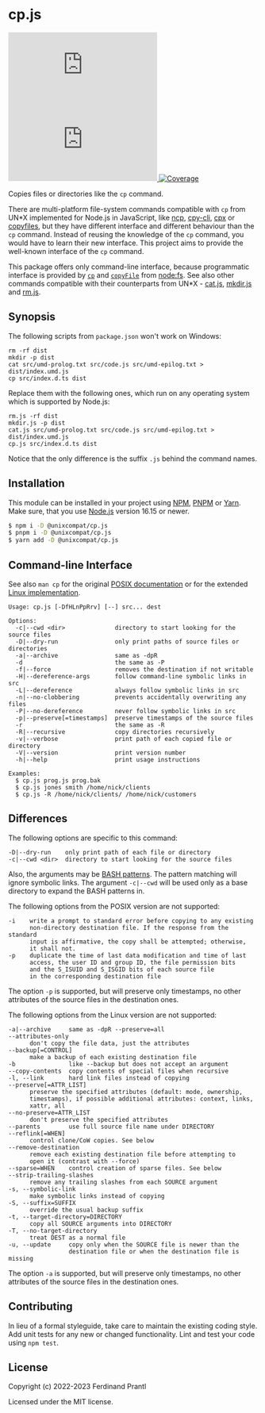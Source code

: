 # cp.js

[![Latest version](https://img.shields.io/npm/v/@unixcompat/cp.js)
 ![Dependency status](https://img.shields.io/librariesio/release/npm/@unixcompat/cp.js)
](https://www.npmjs.com/package/@unixcompat/cp.js)
[![Coverage](https://codecov.io/gh/prantlf/cp.js/branch/master/graph/badge.svg)](https://codecov.io/gh/prantlf/cp.js)

Copies files or directories like the `cp` command.

There are multi-platform file-system commands compatible with `cp` from UN*X implemented for Node.js in JavaScript, like [ncp], [cpy-cli], [cpx] or [copyfiles], but they have different interface and different behaviour than the `cp` command. Instead of reusing the knowledge of the `cp` command, you would have to learn their new interface. This project aims to provide the well-known interface of the `cp` command.

This package offers only command-line interface, because programmatic interface is provided by [`cp`] and [`copyFile`] from [node:fs]. See also other commands compatible with their counterparts from UN*X - [cat.js], [mkdir.js] and [rm.js].

## Synopsis

The following scripts from `package.json` won't work on Windows:

    rm -rf dist
    mkdir -p dist
    cat src/umd-prolog.txt src/code.js src/umd-epilog.txt > dist/index.umd.js
    cp src/index.d.ts dist

Replace them with the following ones, which run on any operating system which is supported by Node.js:

    rm.js -rf dist
    mkdir.js -p dist
    cat.js src/umd-prolog.txt src/code.js src/umd-epilog.txt > dist/index.umd.js
    cp.js src/index.d.ts dist

Notice that the only difference is the suffix `.js` behind the command names.

## Installation

This module can be installed in your project using [NPM], [PNPM] or [Yarn]. Make sure, that you use [Node.js] version 16.15 or newer.

```sh
$ npm i -D @unixcompat/cp.js
$ pnpm i -D @unixcompat/cp.js
$ yarn add -D @unixcompat/cp.js
```

## Command-line Interface

See also `man cp` for the original [POSIX documentation] or for the extended [Linux implementation].

    Usage: cp.js [-DfHLnPpRrv] [--] src... dest

    Options:
      -c|--cwd <dir>              directory to start looking for the source files
      -D|--dry-run                only print paths of source files or directories
      -a|--archive                same as -dpR
      -d                          the same as -P
      -f|--force                  removes the destination if not writable
      -H|--dereference-args       follow command-line symbolic links in src
      -L|--dereference            always follow symbolic links in src
      -n|--no-clobbering          prevents accidentally overwriting any files
      -P|--no-dereference         never follow symbolic links in src
      -p|--preserve[=timestamps]  preserve timestamps of the source files
      -r                          the same as -R
      -R|--recursive              copy directories recursively
      -v|--verbose                print path of each copied file or directory
      -V|--version                print version number
      -h|--help                   print usage instructions

    Examples:
      $ cp.js prog.js prog.bak
      $ cp.js jones smith /home/nick/clients
      $ cp.js -R /home/nick/clients/ /home/nick/customers

## Differences

The following options are specific to this command:

    -D|--dry-run    only print path of each file or directory
    -c|--cwd <dir>  directory to start looking for the source files

Also, the arguments may be [BASH patterns]. The pattern matching will ignore symbolic links. The argument `-c|--cwd` will be used only as a base directory to expand the BASH patterns in.

The following options from the POSIX version are not supported:

    -i    write a prompt to standard error before copying to any existing
          non-directory destination file. If the response from the standard
          input is affirmative, the copy shall be attempted; otherwise,
          it shall not.
    -p    duplicate the time of last data modification and time of last
          access, the user ID and group ID, the file permission bits
          and the S_ISUID and S_ISGID bits of each source file
          in the corresponding destination file

The option `-p` is supported, but will preserve only timestamps, no other attributes of the source files in the destination ones.

The following options from the Linux version are not supported:

    -a|--archive     same as -dpR --preserve=all
    --attributes-only
          don't copy the file data, just the attributes
    --backup[=CONTROL]
          make a backup of each existing destination file
    -b               like --backup but does not accept an argument
    --copy-contents  copy contents of special files when recursive
    -l, --link       hard link files instead of copying
    --preserve[=ATTR_LIST]
          preserve the specified attributes (default: mode, ownership,
          timestamps), if possible additional attributes: context, links,
          xattr, all
    --no-preserve=ATTR_LIST
          don't preserve the specified attributes
    --parents        use full source file name under DIRECTORY
    --reflink[=WHEN]
          control clone/CoW copies. See below
    --remove-destination
          remove each existing destination file before attempting to
          open it (contrast with --force)
    --sparse=WHEN    control creation of sparse files. See below
    --strip-trailing-slashes
          remove any trailing slashes from each SOURCE argument
    -s, --symbolic-link
          make symbolic links instead of copying
    -S, --suffix=SUFFIX
          override the usual backup suffix
    -t, --target-directory=DIRECTORY
          copy all SOURCE arguments into DIRECTORY
    -T, --no-target-directory
          treat DEST as a normal file
    -u, --update     copy only when the SOURCE file is newer than the
                     destination file or when the destination file is missing

The option `-a` is supported, but will preserve only timestamps, no other attributes of the source files in the destination ones.

## Contributing

In lieu of a formal styleguide, take care to maintain the existing coding style.  Add unit tests for any new or changed functionality. Lint and test your code using `npm test`.

## License

Copyright (c) 2022-2023 Ferdinand Prantl

Licensed under the MIT license.

[Node.js]: http://nodejs.org/
[NPM]: https://www.npmjs.com/
[PNPM]: https://pnpm.io/
[Yarn]: https://yarnpkg.com/
[ncp]: https://www.npmjs.com/package/ncp
[cpy-cli]: https://www.npmjs.com/package/cpy-cli
[cpx]: https://www.npmjs.com/package/cpx
[copyfiles]: https://www.npmjs.com/package/copyfiles
[mkdir.js]: https://www.npmjs.com/package/@unixcompat/mkdir.js
[rm.js]: https://www.npmjs.com/package/@unixcompat/rm.js
[cat.js]: https://www.npmjs.com/package/@unixcompat/cat.js
[POSIX documentation]: https://man7.org/linux/man-pages/man1/cp.1p.html
[Linux implementation]: https://man7.org/linux/man-pages/man1/cp.1.html
[`cp`]: https://nodejs.org/api/fs.html#fscpsrc-dest-options-callback
[`copyFile`]: https://nodejs.org/api/fs.html#fscopyfilesrc-dest-mode-callback
[node:fs]: https://nodejs.org/api/fs.html
[BASH patterns]: https://www.linuxjournal.com/content/pattern-matching-bash
